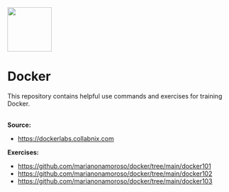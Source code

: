 <img src="https://cdn.iconscout.com/icon/free/png-256/docker-2752207-2285024.png" width=100 height="100"/>
<h1>Docker</h1>
This repository contains helpful use commands and exercises for training Docker.<br><br>

<b>Source:</b><br> 

- https://dockerlabs.collabnix.com

<b>Exercises:</b><br> 

- https://github.com/marianonamoroso/docker/tree/main/docker101
- https://github.com/marianonamoroso/docker/tree/main/docker102
- https://github.com/marianonamoroso/docker/tree/main/docker103